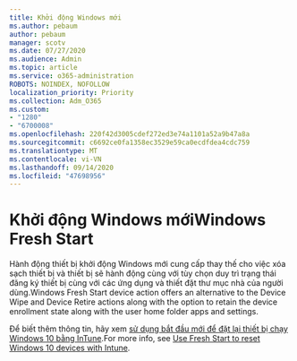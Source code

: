 ```yaml
---
title: Khởi động Windows mới
ms.author: pebaum
author: pebaum
manager: scotv
ms.date: 07/27/2020
ms.audience: Admin
ms.topic: article
ms.service: o365-administration
ROBOTS: NOINDEX, NOFOLLOW
localization_priority: Priority
ms.collection: Adm_O365
ms.custom:
- "1280"
- "6700008"
ms.openlocfilehash: 220f42d3005cdef272ed3e74a1101a52a9b47a8a
ms.sourcegitcommit: c6692ce0fa1358ec3529e59ca0ecdfdea4cdc759
ms.translationtype: MT
ms.contentlocale: vi-VN
ms.lasthandoff: 09/14/2020
ms.locfileid: "47698956"
---
```

# <a name="windows-fresh-start"></a><span data-ttu-id="25b5b-102">Khởi động Windows mới</span><span class="sxs-lookup"><span data-stu-id="25b5b-102">Windows Fresh Start</span></span>

<span data-ttu-id="25b5b-103">Hành động thiết bị khởi động Windows mới cung cấp thay thế cho việc xóa sạch thiết bị và thiết bị sẽ hành động cùng với tùy chọn duy trì trạng thái đăng ký thiết bị cùng với các ứng dụng và thiết đặt thư mục nhà của người dùng.</span><span class="sxs-lookup"><span data-stu-id="25b5b-103">Windows Fresh Start device action offers an alternative to the Device Wipe and Device Retire actions along with the option to retain the device enrollment state along with the user home folder apps and settings.</span></span>

<span data-ttu-id="25b5b-104">Để biết thêm thông tin, hãy xem [sử dụng bắt đầu mới để đặt lại thiết bị chạy Windows 10 bằng InTune](https://docs.microsoft.com/intune/device-fresh-start).</span><span class="sxs-lookup"><span data-stu-id="25b5b-104">For more info, see [Use Fresh Start to reset Windows 10 devices with Intune](https://docs.microsoft.com/intune/device-fresh-start).</span></span>